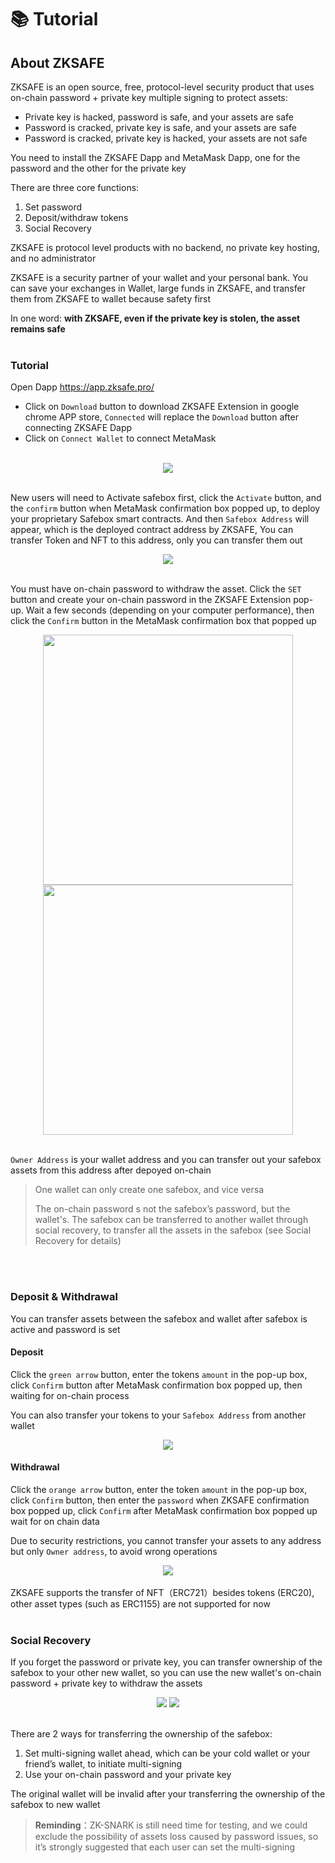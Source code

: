 # 📚 Tutorial
## About ZKSAFE

ZKSAFE is an open source, free, protocol-level security product that uses on-chain password + private key multiple signing to protect assets:
* Private key is hacked, password is safe, and your assets are safe
* Password is cracked, private key is safe, and your assets are safe
* Password is cracked, private key is hacked, your assets are not safe

You need to install the ZKSAFE Dapp and MetaMask Dapp, one for the password and the other for the private key

There are three core functions:
1. Set password
2. Deposit/withdraw tokens
3. Social Recovery 

ZKSAFE is protocol level products with no backend, no private key hosting, and no administrator

ZKSAFE is a security partner of your wallet and your personal bank. You can save your exchanges in Wallet, large funds in ZKSAFE, and transfer them from ZKSAFE to wallet because safety first

In one word: **with ZKSAFE, even if the private key is stolen, the asset remains safe**
<br>
<br>

### Tutorial
Open Dapp https://app.zksafe.pro/ 
* Click on `Download` button to download ZKSAFE Extension in google chrome APP store, `Connected` will replace the `Download` button after connecting ZKSAFE Dapp
* Click on `Connect Wallet` to connect MetaMask
<br>
<div align="center"><img src="../images/zksafe-tutorial-1.png"></div>
<br>

New users will need to Activate safebox first, click the `Activate` button, and the `confirm` button when MetaMask confirmation box popped up, to deploy your proprietary Safebox smart contracts. And then `Safebox Address` will appear, which is the deployed contract address by ZKSAFE, You can transfer Token and NFT to this address, only you can transfer them out
<br>
<div align="center"><img src="../images/zksafe-tutorial-2.png"></div>
<br>

You must have on-chain password to withdraw the asset. Click the `SET` button and create your on-chain password in the ZKSAFE Extension pop-up. Wait a few seconds (depending on your computer performance), then click the `Confirm` button in the MetaMask confirmation box that popped up
<center>
<img src="../images/zksafe-tutorial-3.png", width="400px">
<img src="../images/zksafe-tutorial-4.png", width="400px">
</center>
<br>

`Owner Address` is your wallet address and you can transfer out your safebox assets from this address after depoyed on-chain

>One wallet can only create one safebox, and vice versa
>
>The on-chain password s not the safebox’s password, but the wallet's. The safebox can be transferred to another wallet through social recovery, to transfer all the assets in the safebox (see Social Recovery for details)

<br>
<br>

### Deposit & Withdrawal
You can transfer assets between the safebox and wallet after safebox is active and password is set

#### Deposit
Click the `green arrow` button, enter the tokens `amount` in the pop-up box, click `Confirm` button after MetaMask confirmation box popped up, then waiting for on-chain process

You can also transfer your tokens to your `Safebox Address` from another wallet
<br>
<div align="center"><img src="../images/zksafe-tutorial-5.png"></div>

#### Withdrawal
Click the `orange arrow` button, enter the token `amount` in the pop-up box, click `Confirm` button, then enter the `password` when ZKSAFE confirmation box popped up, click `Confirm` after MetaMask confirmation box popped up wait for on chain data

Due to security restrictions, you cannot transfer your assets to any address but only `Owner address`, to avoid wrong operations
<br>
<div align="center"><img src="../images/zksafe-tutorial-6.png"></div>
<br>
ZKSAFE supports the transfer of NFT（ERC721）besides tokens (ERC20), other asset types (such as ERC1155) are not supported for now
<br>
<br>

### Social Recovery
If you forget the password or private key, you can transfer ownership of the safebox to your other new wallet, so you can use the new wallet's on-chain password + private key to withdraw the assets

<div align="center">
<img src="../images/zksafe-tutorial-7.png">
<img src="../images/zksafe-tutorial-8.png">
</div>
<br>

There are 2 ways for transferring the ownership of the safebox:
1. Set multi-signing wallet ahead, which can be your cold wallet or your friend’s wallet, to initiate multi-signing 
2. Use your on-chain password and your private key

The original wallet will be invalid after your transferring the ownership of the safebox to new wallet

>**Reminding**：ZK-SNARK is still need time for testing, and we could exclude the possibility of assets loss caused by password issues, so it’s strongly suggested that each user can set the multi-signing

<br>
<br>